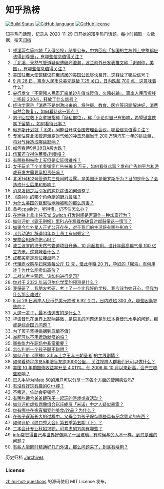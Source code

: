 # 知乎热榜
[![Build Status](https://github.com/ToWeLong/zhihu-hot-questions/workflows/CI/badge.svg)](https://github.com/ToWeLong/zhihu-hot-questions/actions)
[![GitHub language](https://img.shields.io/badge/language-golang-orange.svg)](https://golang.org/)
[![GitHub license](https://img.shields.io/github/license/ToWeLong/zhihu-hot-questions)](https://github.com/ToWeLong/zhihu-hot-questions/blob/main/LICENSE)

知乎热门话题，记录从 2020-11-29 日开始的知乎热门话题。每小时抓取一次数据，按天[归档](./archives)

<!-- BEGIN -->

1. [顿涅茨克等四地「入俄公投」结果公布，中方回应「各国的主权领土完整都应该得到尊重」，有哪些信息值得关注？](https://www.zhihu.com/question/556034395)
1. [「北溪」天然气管道疑似遭破坏泄漏，波兰前外长发表推文称「谢谢你，美国」，有哪些信息值得关注？](https://www.zhihu.com/question/556034945)
1. [美国驻俄大使馆建议在俄旅居的美国公民尽快离开，这释放了哪些信号？](https://www.zhihu.com/question/556061850)
1. [9 月 28 日，离岸人民币兑美元跌破 7.25 关口，日内跌超 700 点，这意味着什么?](https://www.zhihu.com/question/555984867)
1. [央行发文「不要赌人民币汇率单边升值或贬值，久赌必输」，离岸人民币短线上扬超 300点，释放了什么信号？](https://www.zhihu.com/question/556048153)
1. [经济学家称「消费不是刺激出来的，将住房、教育、医疗等问题解决好，消费自然会恢复」，如何看待这一观点？](https://www.zhihu.com/question/556007083)
1. [男子回应救下女童被指碰「隐私部位」，称「评论对自己有影响，希望键盘侠嘴下留情」，如何看待此事？](https://www.zhihu.com/question/555993359)
1. [俄罗斯计划就「北溪」问题召开联合国安理会会议，哪些信息值得关注？](https://www.zhihu.com/question/556124742)
1. [专家估算北溪管道泄露对气候的冲击恐相当于 200 万辆汽车一年的排放量，将对气候造成哪些影响？](https://www.zhihu.com/question/556064025)
1. [如何看待9月28日A股大跌？](https://www.zhihu.com/question/556030765)
1. [俄军还守得住莱曼/利曼吗？](https://www.zhihu.com/question/555976710)
1. [有哪些狗被吹上天但是实际很难养？](https://www.zhihu.com/question/552466607)
1. [女子玩羊了个羊看弹窗广告被骗 9 万元，如何看待此事？发布广告的平台和游戏开发方需要承担责任吗？](https://www.zhihu.com/question/556043651)
1. [北溪1号和2号管道共三处同时泄露，是美国还是俄罗斯所为？目的是什么？会造成什么后果和影响？](https://www.zhihu.com/question/555977008)
1. [消息发错之后引发的尴尬症该如何调整？](https://www.zhihu.com/question/267826803)
1. [《原神》的哪个角色厨的厨力最强？](https://www.zhihu.com/question/538122338)
1. [为什么美国的巨型钻地弹被吹的那么厉害？](https://www.zhihu.com/question/272062689)
1. [备考cpa会计，听得懂，记不住怎么办？](https://www.zhihu.com/question/455273062)
1. [在地铁上拿出任天堂 Switch 打发时间是否算作一种炫富行为？](https://www.zhihu.com/question/545473887)
1. [如何评价《霸王别姬》里PLA在程蝶衣破音时却鼓掌这一情节？](https://www.zhihu.com/question/22285509)
1. [如果今年外星人正式公开存在，对于我们的生活将有哪些影响？](https://www.zhihu.com/question/527666789)
1. [《劳动法》辞退10年以上员工有何规定？](https://www.zhihu.com/question/402682684)
1. [宠物会知道你伤心吗？](https://www.zhihu.com/question/532388174)
1. [波兰波罗的海天然气管道项目开通，10 月起投用，设计年最高输气量 100 亿立方米，这意味着什么？](https://www.zhihu.com/question/555961959)
1. [成都买房是高位接盘吗？](https://www.zhihu.com/question/552510458)
1. [代理商收购孕妇尿液每公斤 12 元，借此年赚 20 万，孕妇的「尿液」有何用途？为什么能卖出高价？](https://www.zhihu.com/question/555718632)
1. [二战法考主观题，该如何进行复习?](https://www.zhihu.com/question/439331206)
1. [你对于 2022 年诺贝尔化学奖的预测是什么？](https://www.zhihu.com/question/545955910)
1. [我保研了，我朋友考研，考上了一个比我好的学校，我应该为她开心，但我为什么那么难过?](https://www.zhihu.com/question/517827706)
1. [8 月 29 日离岸人民币兑美元跌破 6.92 关口，日内跌超 300 点，哪些因素导致的？](https://www.zhihu.com/question/550516766)
1. [人这一辈子，最不该透支的是什么？](https://www.zhihu.com/question/554634251)
1. [华语音乐在世界上影响甚微，是语言的问题还是乐坛本身音乐水平的问题，抑或是综合国力问题？](https://www.zhihu.com/question/555510500)
1. [为了孩子坚持婚姻到底值不值?](https://www.zhihu.com/question/555095456)
1. [减肥可以不用运动就瘦的吗？](https://www.zhihu.com/question/555926215)
1. [哪些能力在职场中非常重要？](https://www.zhihu.com/question/555478907)
1. [怎么判断一个孩子聪不聪明？](https://www.zhihu.com/question/460441961)
1. [如何评价《原神》3.1[赤土之王与三朝圣者]的主线剧情？](https://www.zhihu.com/question/556017035)
1. [如何看待程序员5年陪盲友跑3000公里， 关注视障人群我们还可以做什么？](https://www.zhihu.com/question/555930438)
1. [美国 10 年期国债收益率升至 4.011%，创 2008 年 10 月以来新高，会产生哪些影响？](https://www.zhihu.com/question/555998682)
1. [已入手华为Mate 50的用户可以分享一下各个方面的使用感受吗?](https://www.zhihu.com/question/554822314)
1. [有没有好玩有趣的C++梗？](https://www.zhihu.com/question/49034283)
1. [不叛逃，佐助会更强吗？](https://www.zhihu.com/question/426383870)
1. [有哪些适合爸爸跟孩子一起玩的游戏或者活动？](https://www.zhihu.com/question/60498981)
1. [如何评价虚拟偶像组合EOE成员「米诺」中之人疑似暴露？](https://www.zhihu.com/question/548601943)
1. [你有哪些在夜宵偏爱的美食/饮品？为什么？](https://www.zhihu.com/question/554103755)
1. [在孩子逐渐长大的过程中，父母会为孩子保存哪些具有纪念意义的东西？](https://www.zhihu.com/question/554997006)
1. [如何评价《脱口秀大会》第五季第五期（下）？](https://www.zhihu.com/question/556060327)
1. [二本会计专业秋招求职，可考虑的方向有哪些？](https://www.zhihu.com/question/551912268)
1. [infp常觉得自己与世界好像隔了一层玻璃，有时候与旁人不一样，到底是谁的问题？](https://www.zhihu.com/question/554180655)
1. [有些人能同时精通好几门外语，那么问题来了，到底有啥用？](https://www.zhihu.com/question/475845146)

<!-- END -->

历史归档 [./archives](./archives)


### License
[zhihu-hot-questions](https://github.com/towelong/zhihu-hot-questions) 的源码使用 MIT License 发布。